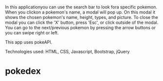 In this applicationyou can use the search bar to look fora specific pokemon. When you clickon a pokemon's name, a modal will pop up. On this modal it shows the chosen pokemon's name, height, types, and picture. To close the modal you can click the 'X' button, press 'Esc', or click outside of the modal. You can go to the next/previous pokemon by pressing the arrow buttons or you can swipe right or left.

This app uses pokeAPI.

Technologies used:
HTML, CSS, Javascript, Bootstrap, jQuery

# pokedex
